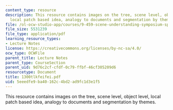 ```yaml
---
content_type: resource
description: This resource contains images on the tree, scene level, object level,
  local patch based idea, analogy to documents and segmentation by themes.
file: /ol-ocw-studio-app/courses/9-459-scene-understanding-symposium-spring-2006/5eeedfe9ba40162c4bd2ad9fc1d3e1f5_1300tlkfeifei.pdf
file_size: 5531239
file_type: application/pdf
learning_resource_types:
- Lecture Notes
license: https://creativecommons.org/licenses/by-nc-sa/4.0/
ocw_type: OCWFile
parent_title: Lecture Notes
parent_type: CourseSection
parent_uid: 9d76c2cf-cfdf-0c79-ffbf-46cf305209d6
resourcetype: Document
title: 1300tlkfeifei.pdf
uid: 5eeedfe9-ba40-162c-4bd2-ad9fc1d3e1f5
---
```

This resource contains images on the tree, scene level, object level, local patch based idea, analogy to documents and segmentation by themes.